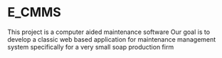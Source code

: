 # E_CMMS
This project is a computer aided maintenance software
Our goal is to develop a classic web based application for maintenance management system
specifically for a very small soap production firm
